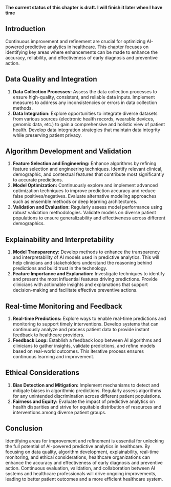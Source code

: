 **The current status of this chapter is draft. I will finish it later when I have time**

Introduction
------------

Continuous improvement and refinement are crucial for optimizing AI-powered predictive analytics in healthcare. This chapter focuses on identifying key areas where enhancements can be made to enhance the accuracy, reliability, and effectiveness of early diagnosis and preventive action.

Data Quality and Integration
----------------------------

1. **Data Collection Processes:** Assess the data collection processes to ensure high-quality, consistent, and reliable data inputs. Implement measures to address any inconsistencies or errors in data collection methods.
2. **Data Integration:** Explore opportunities to integrate diverse datasets from various sources (electronic health records, wearable devices, genomic data, etc.) to gain a comprehensive and holistic view of patient health. Develop data integration strategies that maintain data integrity while preserving patient privacy.

Algorithm Development and Validation
------------------------------------

1. **Feature Selection and Engineering:** Enhance algorithms by refining feature selection and engineering techniques. Identify relevant clinical, demographic, and contextual features that contribute most significantly to accurate predictions.
2. **Model Optimization:** Continuously explore and implement advanced optimization techniques to improve prediction accuracy and reduce false positives/negatives. Evaluate alternative modeling approaches such as ensemble methods or deep learning architectures.
3. **Validation and Evaluation:** Regularly assess model performance using robust validation methodologies. Validate models on diverse patient populations to ensure generalizability and effectiveness across different demographics.

Explainability and Interpretability
-----------------------------------

1. **Model Transparency:** Develop methods to enhance the transparency and interpretability of AI models used in predictive analytics. This will help clinicians and stakeholders understand the reasoning behind predictions and build trust in the technology.
2. **Feature Importance and Explanation:** Investigate techniques to identify and present the most influential features driving predictions. Provide clinicians with actionable insights and explanations that support decision-making and facilitate effective preventive actions.

Real-time Monitoring and Feedback
---------------------------------

1. **Real-time Predictions:** Explore ways to enable real-time predictions and monitoring to support timely interventions. Develop systems that can continuously analyze and process patient data to provide instant feedback to healthcare providers.
2. **Feedback Loop:** Establish a feedback loop between AI algorithms and clinicians to gather insights, validate predictions, and refine models based on real-world outcomes. This iterative process ensures continuous learning and improvement.

Ethical Considerations
----------------------

1. **Bias Detection and Mitigation:** Implement mechanisms to detect and mitigate biases in algorithmic predictions. Regularly assess algorithms for any unintended discrimination across different patient populations.
2. **Fairness and Equity:** Evaluate the impact of predictive analytics on health disparities and strive for equitable distribution of resources and interventions among diverse patient groups.

Conclusion
----------

Identifying areas for improvement and refinement is essential for unlocking the full potential of AI-powered predictive analytics in healthcare. By focusing on data quality, algorithm development, explainability, real-time monitoring, and ethical considerations, healthcare organizations can enhance the accuracy and effectiveness of early diagnosis and preventive action. Continuous evaluation, validation, and collaboration between AI systems and healthcare professionals will drive ongoing improvements, leading to better patient outcomes and a more efficient healthcare system.

